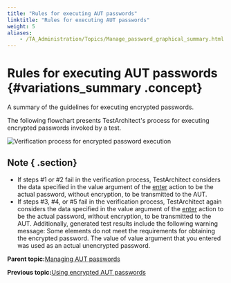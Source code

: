 ```yaml
--- 
title: "Rules for executing AUT passwords"
linktitle: "Rules for executing AUT passwords"
weight: 5
aliases: 
    - /TA_Administration/Topics/Manage_password_graphical_summary.html
---
```

# Rules for executing AUT passwords {#variations_summary .concept}

A summary of the guidelines for executing encrypted passwords.

The following flowchart presents TestArchitect's process for executing encrypted passwords invoked by a test.

![](../Images/Manage_password_flowchart_2.png "Verification process for encrypted password execution")

## Note { .section}

-   If steps \#1 or \#2 fail in the verification process, TestArchitect considers the data specified in the value argument of the [enter](../../TA_Automation/Topics/bia_enter.html) action to be the actual password, without encryption, to be transmitted to the AUT.
-   If steps \#3, \#4, or \#5 fail in the verification process, TestArchitect again considers the data specified in the value argument of the [enter](../../TA_Automation/Topics/bia_enter.html) action to be the actual password, without encryption, to be transmitted to the AUT. Additionally, generated test results include the following warning message: Some elements do not meet the requirements for obtaining the encrypted password. The value of value argument that you entered was used as an actual unencrypted password.

**Parent topic:**[Managing AUT passwords](../../TA_Administration/Topics/Manage_password.html)

**Previous topic:**[Using encrypted AUT passwords](../../TA_Administration/Topics/Manage_password_usage.html)

